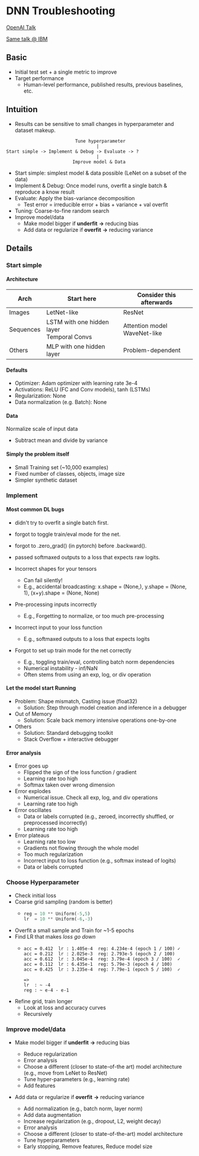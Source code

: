 # DNN Troubleshooting

[OpenAI Talk](https://video.ibm.com/recorded/120786685)

[Same talk @ IBM](https://video.ibm.com/recorded/120786685)

## Basic

- Initial test set + a single metric to improve
- Target performance
  - Human-level performance, published results, previous baselines, etc.

## Intuition

- Results can be sensitive to small changes in hyperparameter and dataset makeup.

```
                          Tune hyperparameter
                                  |
Start simple -> Implement & Debug -> Evaluate -> ?
                                  |
                         Improve model & Data
```

- Start simple: simplest model & data possible (LeNet on a subset of the data)
- Implement & Debug: Once model runs, overfit a single batch & reproduce a know result
- Evaluate: Apply the bias-variance decomposition
  - Test error = irreducible error + bias + variance + val overfit
- Tuning: Coarse-to-fine random search
- Improve model/data
  - Make model bigger if **underfit** **→** reducing bias
  - Add data or regularize if **overfit** **→** reducing variance

## Details

### Start simple

#### Architecture

| Arch      | Start here                                     | Consider this afterwards          |
| --------- | ---------------------------------------------- | --------------------------------- |
| Images    | LetNet-like                                    | ResNet                            |
| Sequences | LSTM with one hidden layer<br />Temporal Convs | Attention model<br />WaveNet-like |
| Others    | MLP with one hidden layer                      | Problem-dependent                 |

#### Defaults

- Optimizer: Adam optimizer with learning rate 3e-4
- Activations: ReLU (FC and Conv models), tanh (LSTMs)
- Regularization: None
- Data normalization (e.g. Batch): None

#### Data

Normalize scale of input data

- Subtract mean and divide by variance

#### Simply the problem itself

- Small Training set (~10,000 examples)
- Fixed number of classes, objects, image size
- Simpler synthetic dataset

### Implement

#### Most common DL bugs

- didn't try to overfit a single batch first.
- forgot to toggle train/eval mode for the net.
- forgot to .zero_grad() (in pytorch) before .backward().
- passed softmaxed outputs to a loss that expects raw logits.
- Incorrect shapes for your tensors

  - Can fail silently!
  - E.g., accidental broadcasting: x.shape = (None,), y.shape = (None, 1), (x+y).shape = (None, None)
- Pre-processing inputs incorrectly

  - E.g., Forgetting to normalize, or too much pre-processing
- Incorrect input to your loss function

  - E.g., softmaxed outputs to a loss that expects logits
- Forgot to set up train mode for the net correctly

  - E.g., toggling train/eval, controlling batch norm dependencies
  - Numerical instability - inf/NaN
  - Often stems from using an exp, log, or div operation

#### Let the model start Running

- Problem: Shape mismatch, Casting issue (float32)
  - Solution: Step through model creation and inference in a debugger
- Out of Memory
  - Solution: Scale back memory intensive operations one-by-one
- Others
  - Solution: Standard debugging toolkit
  - Stack Overflow + interactive debugger

#### Error analysis

- Error goes up
  - Flipped the sign of the loss function / gradient
  - Learning rate too high
  - Softmax taken over wrong dimension
- Error explodes
  - Numerical issue. Check all exp, log, and div operations
  - Learning rate too high
- Error oscillates
  - Data or labels corrupted (e.g., zeroed, incorrectly shuffled, or preprocessed incorrectly)
  - Learning rate too high
- Error plateaus
  - Learning rate too low
  - Gradients not flowing through the whole model
  - Too much regularization
  - Incorrect input to loss function (e.g., softmax instead of logits)
  - Data or labels corrupted

### Choose Hyperparameter

- Check initial loss
- Coarse grid sampling (random is better)
  - ```Python
    reg = 10 ** Uniform(-5,5)
    lr  = 10 ** Uniform(-6,-3)
    ```
- Overfit a small sample and Train for ~1-5 epochs
- Find LR that makes *loss go down*
  - ```
    acc = 0.412  lr : 1.405e-4  reg: 4.234e-4 (epoch 1 / 100) ✓
    acc = 0.212  lr : 2.025e-3  reg: 2.793e-5 (epoch 2 / 100) 
    acc = 0.612  lr : 3.045e-4  reg: 3.79e-4 (epoch 3 / 100)  ✓
    acc = 0.112  lr : 6.435e-1  reg: 5.79e-3 (epoch 4 / 100) 
    acc = 0.425  lr : 3.235e-4  reg: 7.79e-1 (epoch 5 / 100)  ✓

    =>
    lr  : ~ -4
    reg : ~ e-4 - e-1
    ```
- Refine grid, train longer
  - Look at loss and accuracy curves
  - Recursively

### Improve model/data

- Make model bigger if **underfit** **→** reducing bias

  - Reduce regularization
  - Error analysis
  - Choose a different (closer to state-of-the art)
    model architecture (e.g., move from LeNet to
    ResNet)
  - Tune hyper-parameters (e.g., learning rate)
  - Add features
- Add data or regularize if **overfit** **→** reducing variance

  - Add normalization (e.g., batch norm, layer norm)
  - Add data augmentation
  - Increase regularization (e.g., dropout, L2, weight decay)
  - Error analysis
  - Choose a different (closer to state-of-the-art) model
    architecture
  - Tune hyperparameters
  - Early stopping, Remove features, Reduce model size
